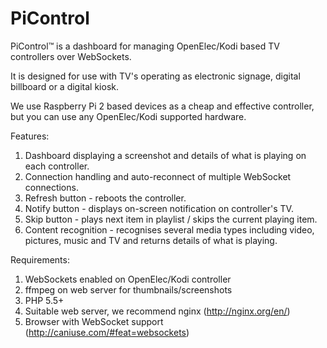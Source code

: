 # PiControl
PiControl™ is a dashboard for managing OpenElec/Kodi based TV controllers over WebSockets.

It is designed for use with TV's operating as electronic signage, digital billboard or a digital kiosk.

We use Raspberry Pi 2 based devices as a cheap and effective controller, but you can use any OpenElec/Kodi supported hardware.

Features:
1. Dashboard displaying a screenshot and details of what is playing on each controller.
2. Connection handling and auto-reconnect of multiple WebSocket connections.
3. Refresh button - reboots the controller.
4. Notify button - displays on-screen notification on controller's TV.
5. Skip button - plays next item in playlist / skips the current playing item.
6. Content recognition - recognises several media types including video, pictures, music and TV and returns details of what is playing.

Requirements:
1. WebSockets enabled on OpenElec/Kodi controller
2. ffmpeg on web server for thumbnails/screenshots
3. PHP 5.5+
4. Suitable web server, we recommend nginx (http://nginx.org/en/)
5. Browser with WebSocket support (http://caniuse.com/#feat=websockets)
